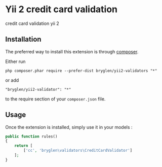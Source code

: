 Yii 2 credit card validation
============================
credit card validation yii 2

Installation
------------

The preferred way to install this extension is through [composer](http://getcomposer.org/download/).

Either run

```
php composer.phar require --prefer-dist bryglen/yii2-validators "*"
```

or add

```
"bryglen/yii2-validator": "*"
```

to the require section of your `composer.json` file.


Usage
-----

Once the extension is installed, simply use it in your models :

```php
public function rules()
{
    return [
        ['cc', 'bryglen\validators\CreditCardValidator']
    ];
}
```